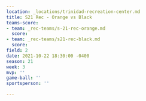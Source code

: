 ```yaml
---
location: _locations/trinidad-recreation-center.md
title: S21 Rec - Orange vs Black
teams-score:
- team: _rec-teams/s-21-rec-orange.md
  score: 
- team: _rec-teams/s21-rec-black.md
  score: 
field: 2
date: 2021-10-22 18:30:00 -0400
season: 21
week: 3
mvp: ''
game-ball: ''
sportsperson: ''

---
```

